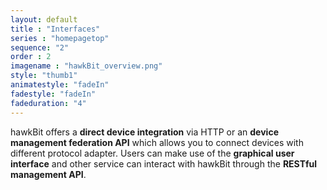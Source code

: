 ```yaml
---
layout: default
title : "Interfaces"
series : "homepagetop"
sequence: "2"
order : 2
imagename : "hawkBit_overview.png"
style: "thumb1"
animatestyle: "fadeIn"
fadestyle: "fadeIn"
fadeduration: "4"
---
```


hawkBit offers a <b>direct device integration</b> via HTTP or an <b>device management federation API</b> which allows you to connect devices with different protocol adapter. Users can make use of the <b>graphical user interface</b> and other service can interact with hawkBit through the <b>RESTful management API</b>. 